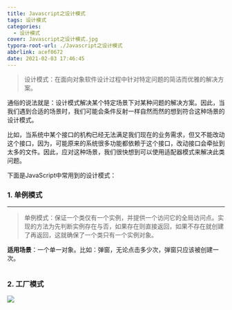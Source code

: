 ```yaml
---
title: Javascript之设计模式
tags: 设计模式
categories:
  - 设计模式
cover: Javascript之设计模式.jpg
typora-root-url: ./Javascript之设计模式
abbrlink: acef0672
date: 2021-02-03 17:46:45
---
```




> 设计模式：在面向对象软件设计过程中针对特定问题的简洁而优雅的解决方案。



通俗的说法就是：设计模式解决某个特定场景下对某种问题的解决方案。因此，当我们遇到合适的场景时，我们可能会条件反射一样自然而然的想到符合这种场景的设计模式。

比如，当系统中某个接口的机构已经无法满足我们现在的业务需求，但又不能改动这个接口，因为，可能原来的系统很多功能都依赖于这个接口，改动接口会牵扯到太多的文件。因此，应对这种场景，我们很快想到可以使用适配器模式来解决此类问题。

<!-- more -->

下面是JavaScript中常用到的设计模式：

### 1. 单例模式

---

> 单例模式：保证一个类仅有一个实例，并提供一个访问它的全局访问点。实现的方法为先判断实例存在与否，如果存在则直接返回，如果不存在就创建了再返回，这就确保了一个类只有一个实例对象。



**适用场景**：一个单一对象。比如：弹窗，无论点击多少次，弹窗只应该被创建一次。

```javascript

```



### 2. 工厂模式

> 

![](JavaScript之设计模式.jpg)